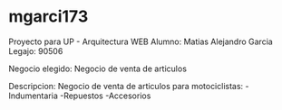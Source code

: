 # mgarci173
Proyecto para UP - Arquitectura WEB
Alumno: Matias Alejandro Garcia 
Legajo: 90506

Negocio elegido:
  Negocio de venta de articulos
  
Descripcion:
  Negocio de venta de articulos para motociclistas: 
    -Indumentaria 
    -Repuestos 
    -Accesorios
